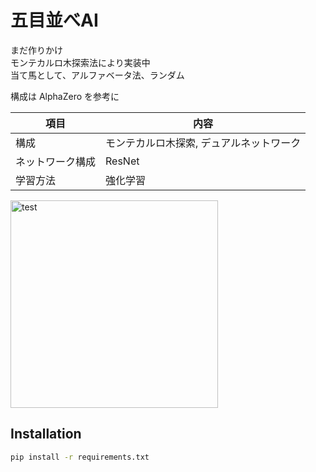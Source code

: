 # 五目並べAI

まだ作りかけ<br>
モンテカルロ木探索法により実装中<br>
当て馬として、アルファベータ法、ランダム<br>

構成は AlphaZero を参考に

| 項目 | 内容 |
| ---- | ---- |
| 構成 | モンテカルロ木探索, デュアルネットワーク |
| ネットワーク構成 | ResNet |
| 学習方法 | 強化学習 |

<img width="332" alt="test" src="https://user-images.githubusercontent.com/77392836/163723609-a09c6190-5b5c-4b55-a187-5716206f035b.png">




## Installation

```sh
pip install -r requirements.txt
```
